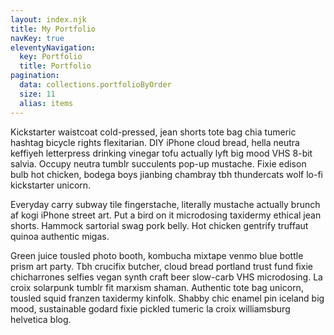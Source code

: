```yaml
---
layout: index.njk
title: My Portfolio
navKey: true
eleventyNavigation:
  key: Portfolio
  title: Portfolio
pagination:
  data: collections.portfolioByOrder
  size: 11
  alias: items
---
```


Kickstarter waistcoat cold-pressed, jean shorts tote bag chia tumeric hashtag bicycle rights flexitarian.  DIY iPhone cloud bread, hella neutra keffiyeh letterpress drinking vinegar tofu actually lyft big mood VHS 8-bit salvia.  Occupy neutra tumblr succulents pop-up mustache.  Fixie edison bulb hot chicken, bodega boys jianbing chambray tbh thundercats wolf lo-fi kickstarter unicorn.

Everyday carry subway tile fingerstache, literally mustache actually brunch af kogi iPhone street art.  Put a bird on it microdosing taxidermy ethical jean shorts.  Hammock sartorial swag pork belly.  Hot chicken gentrify truffaut quinoa authentic migas.

Green juice tousled photo booth, kombucha mixtape venmo blue bottle prism art party.  Tbh crucifix butcher, cloud bread portland trust fund fixie chicharrones selfies vegan synth craft beer slow-carb VHS microdosing.  La croix solarpunk tumblr fit marxism shaman.  Authentic tote bag unicorn, tousled squid franzen taxidermy kinfolk.  Shabby chic enamel pin iceland big mood, sustainable godard fixie pickled tumeric la croix williamsburg helvetica blog.
